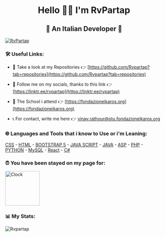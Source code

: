 <h1 align="center"> Hello 👀👋 I'm RvPartap </h1>

<h2 align="center"> 🍕 An Italian Developer 🍕 </h2>

<p align="left"><a href="https://github.com/ryo-ma/github-profile-trophy"><img src="https://github-profile-trophy.vercel.app/?username=rvpartap" alt="RvPartap"/></a>

<h3 align="left"> 🛠 Useful Links: </h3>

- 📑 Take a look at my Repositories 👉 [https://github.com/Rvpartap?tab=repositories](https://github.com/Rvpartap?tab=repositories)

- 🔗 Follow me on my socials, thanks to this link 👉 [https://linktr.ee/rvpartap](https://linktr.ee/rvpartap)

- 🏫 The School i attend 👉 [https://fondazioneikaros.org](https://fondazioneikaros.org)

- 📞 For contact, write me here 👉 <a href="mailto:vinay.rathour@stu.fondazioneikaros.org">vinay.rathour@stu.fondazioneikaros.org</a>

<h3 align="left">🌐 Languages and Tools that i know to Use or i'm Leaning:</h3>

<p align="left"> 
  <p>
    <a href="https://www.w3schools.com/css/default.asp" target="_blank">CSS</a> - 
    <a href="https://www.w3schools.com/html/default.asp" target="_blank">HTML</a> -  
    <a href="https://www.w3schools.com/bootstrap5/index.php" target="_blank">BOOTSTRAP 5</a> - 
    <a href="https://www.w3schools.com/js/default.asp" target="_blank">JAVA SCRIPT</a> -  
    <a href="https://www.w3schools.com/java/default.asp" target="_blank">JAVA</a> -  
    <a href="https://www.w3schools.com/asp/default.asp" target="_blank">ASP</a> - 
    <a href="https://www.w3schools.com/php/default.asp" target="_blank">PHP</a> -  
    <a href="https://www.w3schools.com/python/default.asp" target="_blank">PYTHON</a> -
    <a href="https://www.w3schools.com/mysql/default.asp" target="_blank">MySQL</a> -
    <a href="https://www.w3schools.com/react/default.asp" target="_blank">React</a> -
    <a href="https://www.w3schools.com/cs/index.php" target="_blank">C#</a>
  </p>
</p>

<h3 align="left"> ⏰ You have been stayed on my page for: </h3>

<img src="https://tomchen.github.io/animated-svg-clock/clock.svg" alt="Clock" title="Clock" height="110px" width="110px">
  
<h3 align="left"> 📊 My Stats: </h3>

<p><img src="https://github-readme-stats.vercel.app/api/top-langs?username=Rvpartap&show_icons=true&locale=en&layout=compact" alt="Rvpartap" /></p>

